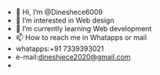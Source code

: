 - 👋 Hi, I’m @Dineshece6009
- 👀 I’m interested in Web design
- 🌱 I’m currently learning Web development
- 📫 How to reach me in Whatapps or mail
- whatapps:+91 7339393021
- e-mail:dineshjece2020@gmail.com
-


